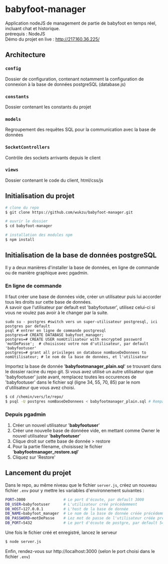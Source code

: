 # babyfoot-manager
Application nodeJS de management de partie de babyfoot en temps réel, incluant chat et historique.  
prérequis : NodeJS  
Démo du projet en live : http://217.160.36.225/

## Architecture
### `config`
Dossier de configuration, contenant notamment la configuration de connexion à la base de données postgreSQL (database.js)
### `constants`
Dossier contenant les constants du projet
### `models`
Regroupement des requêtes SQL pour la communication avec la base de données
### `SocketControllers`
Contrôle des sockets arrivants depuis le client
### `views`
Dossier contenant le code du client, html/css/js


## Initialisation du projet
```bash
# clone du repo
$ git clone https://github.com/wukzu/babyfoot-manager.git

# ouvrir le dossier
$ cd babyfoot-manager

# installation des modules npm
$ npm install
```
## Initialisation de la base de données postgreSQL
Il y a deux manières d'installer la base de données, en ligne de commande ou de manière graphique avec pgadmin.

### En ligne de commande
Il faut créer une base de données vide, créer un utilisateur puis lui accorder tous les droits sur cette base de données.  
A savoir que l'utilisateur par default est 'babyfootuser', utilisez celui-ci si vous ne voulez pas avoir à le changer par la suite.
```
sudo su - postgres #switch vers un super-utilisateur postgresql, ici postgres par default
psql # entrer en ligne de commande postgresql
postgres=# CREATE DATABASE babyfoot_manager;
postgres=# CREATE USER nomUtilisateur with encrypted password 'motDePasse';  # choisissez votre nom d'utilisateur, par default 'babyfootuser'
postgres=# grant all privileges on database nomBaseDeDonnees to nomUtilisateur; # le nom de la base de données, et l'utilisateur
```

Importez la base de donnée '**babyfootmanager_plain.sql**' se trouvant dans le dossier racine du repo git.
Si vous avez utilisé un autre utilisateur que 'babyfootuser' juste avant, remplacez toutes les occurences de 'babyfootuser' dans le fichier sql (ligne 34, 55, 70, 85) par le nom d'utilisateur que vous avez choisi.
```bash
$ cd /chemin/vers/le/repo/
$ psql -U postgres nomBaseDeDonnees < babyfootmanager_plain.sql # Rempalcez nomBaseDeDonnees par le nom de la base de données précedemment créée
```

### Depuis pgadmin
1. Créer un nouvel utilisateur '**babyfootuser**'
2. Créer une nouvelle base de donnéee vide, en mettant comme Owner le nouvel utilisateur '**babyfootuser**'
3. Clique droit sur cette base de donnée > restore
4. Pour la partie filename, choisissez le fichier '**babyfootmanager_restore.sql**'
5. Cliquez sur 'Restore'

## Lancement du projet
Dans le repo, au même niveau que le fichier `server.js`, créez un nouveau fichier `.env` pour y mettre les variables d'environnement suivantes :
```bash
PORT=3000                 # Le port d'écoute, par default 3000
DB_USER=babyfootuser      # L'utilisateur créé précédemment
DB_HOST=127.0.0.1         # L'host de la base de donnée
DB_NAME=babyfoot_manager  # Le nom de la base de donnée créée précédemment
DB_PASSWORD=motDePasse    # Lez mot de passe de l'utilisateur créée précédemment
DB_PORT=5432              # Le port d'écoute de postgre, par default 5432
```
Une fois le fichier créé et enregistré, lancez le serveur
```bash
$ node server.js
```
Enfin, rendez-vous sur http://localhost:3000 (selon le port choisi dans le fichier `.env`)
